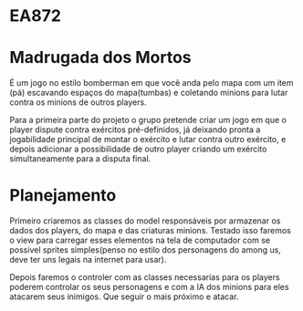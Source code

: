 # EA872

# Madrugada dos Mortos

É um jogo no estilo bomberman em que você anda pelo mapa com um item (pá) escavando espaços do mapa(tumbas) e coletando minions para lutar contra os minions de outros players.

Para a primeira parte do projeto o grupo pretende criar um jogo em que o player dispute contra exércitos pré-definidos, já deixando pronta a jogabilidade principal de montar o exército e lutar contra outro exército, e depois adicionar a possibilidade de outro player criando um exército simultaneamente para a disputa final.

# Planejamento

Primeiro criaremos as classes do model responsáveis por armazenar os dados dos players, do mapa e das criaturas minions.
Testado isso faremos o view para carregar esses elementos na tela de computador com se possivel sprites simples(penso no estilo dos personagens do among us, deve ter uns legais na internet para usar).

Depois faremos o controler com as classes necessarias para os players poderem controlar os seus personagens e com a IA dos minions para eles atacarem seus inimigos. Que  seguir o mais próximo e atacar.
